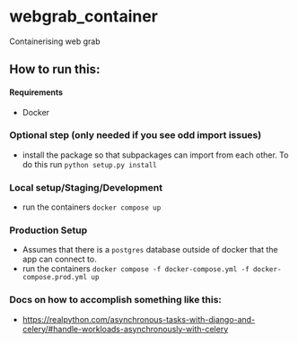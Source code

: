 # webgrab_container
Containerising web grab


## How to run this:
#### Requirements
- Docker


### Optional step (only needed if you see odd import issues)
- install the package so that subpackages can import from each other. To do this run `python setup.py install`

### Local setup/Staging/Development
- run the containers `docker compose up`

### Production Setup
- Assumes that there is a `postgres` database outside of docker that the app can connect to.
-  run the containers `docker compose -f docker-compose.yml -f docker-compose.prod.yml up`

### Docs on how to accomplish something like this:
- https://realpython.com/asynchronous-tasks-with-django-and-celery/#handle-workloads-asynchronously-with-celery
